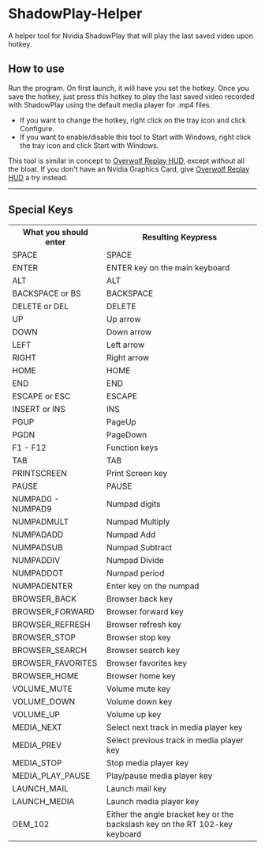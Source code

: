 # ShadowPlay-Helper
A helper tool for Nvidia ShadowPlay that will play the last saved video upon hotkey.

## How to use
Run the program. On first launch, it will have you set the hotkey. 
Once you save the hotkey, just press this hotkey to play the last saved video recorded with ShadowPlay using the default media player for .mp4 files. 
  - If you want to change the hotkey, right click on the tray icon and click Configure. 
  - If you want to enable/disable this tool to Start with Windows, right click the tray icon and click Start with Windows.
  
This tool is similar in concept to [Overwolf Replay HUD](http://store.overwolf.com/app/Overwolf-Replay_HUD), except without all the bloat. If you don't have an Nvidia Graphics Card, give [Overwolf Replay HUD](http://store.overwolf.com/app/Overwolf-Replay_HUD) a try instead.

---
## Special Keys
<table>
<tbody><tr>
<th><strong>What you should enter</strong></th>
<th><strong>Resulting Keypress</strong></th>
</tr>

<tr>
<td>SPACE</td>
<td>SPACE</td>
</tr>

<tr>
<td>ENTER</td>
<td>ENTER key on the main keyboard</td>
</tr>

<tr>
<td>ALT</td>
<td>ALT</td>
</tr>

<tr>
<td>BACKSPACE or BS</td>
<td>BACKSPACE</td>
</tr>

<tr>
<td>DELETE or DEL</td>
<td>DELETE</td>
</tr>

<tr>
<td>UP</td>
<td>Up arrow</td>
</tr>

<tr>
<td>DOWN</td>
<td>Down arrow</td>
</tr>

<tr>
<td>LEFT</td>
<td>Left arrow</td>
</tr>

<tr>
<td>RIGHT</td>
<td>Right arrow</td>
</tr>

<tr>
<td>HOME</td>
<td>HOME</td>
</tr>

<tr>
<td>END</td>
<td>END</td>
</tr>

<tr>
<td>ESCAPE or ESC</td>
<td>ESCAPE</td>
</tr>

<tr>
<td>INSERT or INS</td>
<td>INS</td>
</tr>

<tr>
<td>PGUP</td>
<td>PageUp</td>
</tr>

<tr>
<td>PGDN</td>
<td>PageDown</td>
</tr>

<tr>
<td>F1 - F12</td>
<td>Function keys</td>
</tr>

<tr>
<td>TAB</td>
<td>TAB</td>
</tr>

<tr>
<td>PRINTSCREEN</td>
<td>Print Screen key</td>
</tr>

<tr>
<td>PAUSE</td>
<td>PAUSE</td>
</tr>

<tr>
<td>NUMPAD0 - NUMPAD9</td>
<td>Numpad digits</td>
</tr>

<tr>
<td>NUMPADMULT</td>
<td>Numpad Multiply</td>
</tr>

<tr>
<td>NUMPADADD</td>
<td>Numpad Add</td>
</tr>

<tr>
<td>NUMPADSUB</td>
<td>Numpad Subtract</td>
</tr>

<tr>
<td>NUMPADDIV</td>
<td>Numpad Divide</td>
</tr>

<tr>
<td>NUMPADDOT</td>
<td>Numpad period</td>
</tr>

<tr>
<td>NUMPADENTER</td>
<td>Enter key on the numpad</td>
</tr>

<tr>
<td>BROWSER_BACK</td>
<td>Browser back key</td>
</tr>

<tr>
<td>BROWSER_FORWARD</td>
<td>Browser forward key</td>
</tr>

<tr>
<td>BROWSER_REFRESH</td>
<td>Browser refresh key</td>
</tr>

<tr>
<td>BROWSER_STOP</td>
<td>Browser stop key</td>
</tr>

<tr>
<td>BROWSER_SEARCH</td>
<td>Browser search key</td>
</tr>

<tr>
<td>BROWSER_FAVORITES</td>
<td>Browser favorites key</td>
</tr>

<tr>
<td>BROWSER_HOME</td>
<td>Browser home key</td>
</tr>

<tr>
<td>VOLUME_MUTE</td>
<td>Volume mute key</td>
</tr>

<tr>
<td>VOLUME_DOWN</td>
<td>Volume down key</td>
</tr>

<tr>
<td>VOLUME_UP</td>
<td>Volume up key</td>
</tr>

<tr>
<td>MEDIA_NEXT</td>
<td>Select next track in media player key</td>
</tr>

<tr>
<td>MEDIA_PREV</td>
<td>Select previous track in media player key</td>
</tr>

<tr>
<td>MEDIA_STOP</td>
<td>Stop media player key</td>
</tr>

<tr>
<td>MEDIA_PLAY_PAUSE</td>
<td>Play/pause media player key</td>
</tr>

<tr>
<td>LAUNCH_MAIL</td>
<td>Launch mail key</td>
</tr>

<tr>
<td>LAUNCH_MEDIA</td>
<td>Launch media player key</td>
</tr>

<tr>
<td>OEM_102</td>
<td>Either the angle bracket key or the backslash key on the RT 102-key keyboard</td>
</tr>
</tbody></table>

